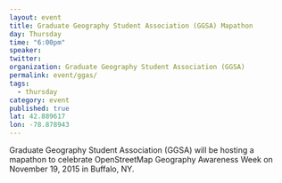 ```yaml
---
layout: event
title: Graduate Geography Student Association (GGSA) Mapathon
day: Thursday
time: "6:00pm"
speaker: 
twitter: 
organization: Graduate Geography Student Association (GGSA) 
permalink: event/ggas/
tags: 
  - thursday
category: event
published: true
lat: 42.889617
lon: -78.878943
---
```


Graduate Geography Student Association (GGSA) will be hosting a mapathon to celebrate OpenStreetMap Geography Awareness Week on November 19, 2015 in Buffalo, NY.
